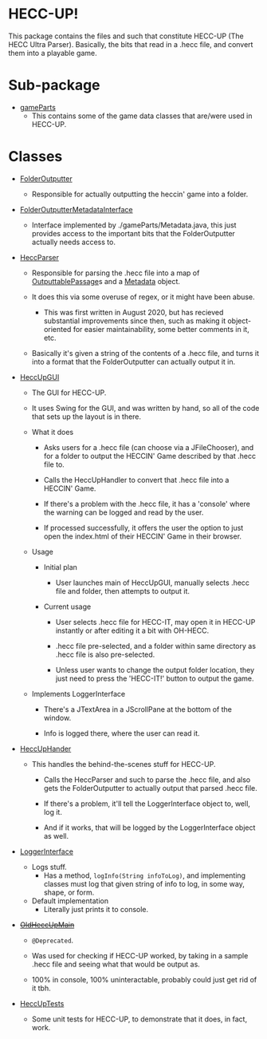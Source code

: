 # **HECC-UP!**

This package contains the files and such that constitute HECC-UP (The HECC Ultra Parser).
Basically, the bits that read in a .hecc file, and convert them into a playable game.

# Sub-package

* [gameParts](./gameParts)
    * This contains some of the game data classes that are/were used in HECC-UP.

# Classes

* [FolderOutputter](./FolderOutputter.java)
    * Responsible for actually outputting the heccin' game into a folder.
    
* [FolderOutputterMetadataInterface](./FolderOutputterMetadataInterface.java)
    * Interface implemented by ./gameParts/Metadata.java, this just provides access to 
      the important bits that the FolderOutputter actually needs access to.
      
* [HeccParser](./HeccParser.java)
    * Responsible for parsing the .hecc file into a map of
      [OutputtablePassage](../oh_hecc/game_parts/passage/OutputtablePassage.java)s and a
      [Metadata](./gameParts/Metadata.java) object.
    * It does this via some overuse of regex, or it might have been abuse.
        * This was first written in August 2020, but has recieved substantial
          improvements since then, such as making it object-oriented for easier
          maintainability, some better comments in it, etc.
          
    * Basically it's given a string of the contents of a .hecc file, and turns it into a
      format that the FolderOutputter can actually output it in.
      
* [HeccUpGUI](./HeccUpGUI.java)
    * The GUI for HECC-UP.
    * It uses Swing for the GUI, and was written by hand, so all of the code that sets 
      up the layout is in there.
      
    * What it does
        * Asks users for a .hecc file (can choose via a JFileChooser), and for 
          a folder to output the HECCIN' Game described by that .hecc file to.
          
        * Calls the HeccUpHandler to convert that .hecc file into a HECCIN' Game.
          
        * If there's a problem with the .hecc file, it has a 'console' where the warning 
          can be logged and read by the user.
          
        * If processed successfully, it offers the user the option to just open the
          index.html of their HECCIN' Game in their browser.
          
    * Usage
        * Initial plan
            * User launches main of HeccUpGUI, manually selects .hecc file and folder,
              then attempts to output it.
              
        * Current usage
            * User selects .hecc file for HECC-IT, may open it in HECC-UP instantly or
              after editing it a bit with OH-HECC.
              
            * .hecc file pre-selected, and a folder within same directory as .hecc file
              is also pre-selected.
              
            * Unless user wants to change the output folder location, they just need to
              press the 'HECC-IT!' button to output the game.
              
    * Implements LoggerInterface
        * There's a JTextArea in a JScrollPane at the bottom of the window.
          
        * Info is logged there, where the user can read it.
              
* [HeccUpHander](./HeccUpHandler.java)
    * This handles the behind-the-scenes stuff for HECC-UP.
        * Calls the HeccParser and such to parse the .hecc file, and also gets the
          FolderOutputter to actually output that parsed .hecc file.
          
        * If there's a problem, it'll tell the LoggerInterface object to, well, log it.
    
        * And if it works, that will be logged by the LoggerInterface object as well.
    
* [LoggerInterface](./LoggerInterface.java)
    * Logs stuff.
        * Has a method, `logInfo(String infoToLog)`, and implementing classes must
          log that given string of info to log, in some way, shape, or form.
    * Default implementation
        * Literally just prints it to console.
    
* ~~[OldHeccUpMain](./OldHeccUpMain.java)~~
    * `@Deprecated`.
    * Was used for checking if HECC-UP worked, by taking in a sample .hecc file
      and seeing what that would be output as.
      
    * 100% in console, 100% uninteractable, probably could just get rid of it tbh.
    
    
* [HeccUpTests](./HeccUpTests.java)
    * Some unit tests for HECC-UP, to demonstrate that it does, in fact, work.